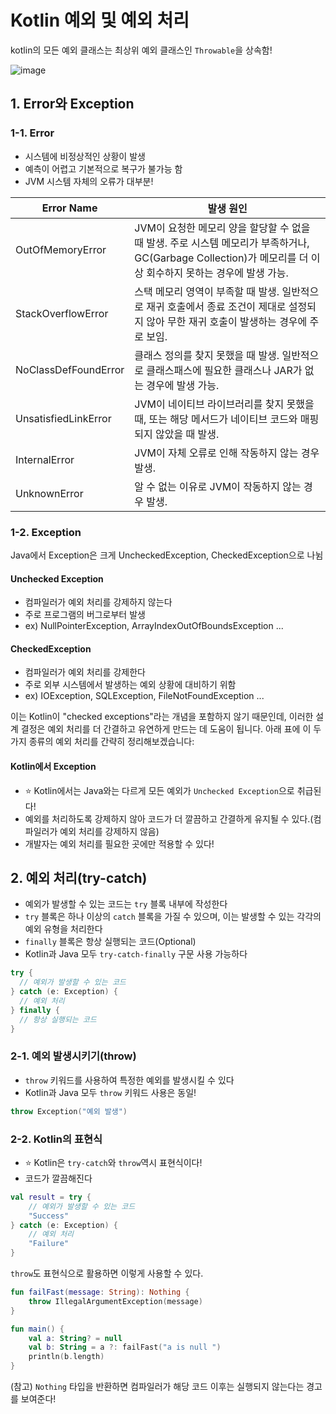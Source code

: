 # Kotlin 예외 및 예외 처리

kotlin의 모든 예외 클래스는 최상위 예외 클래스인 `Throwable`을 상속함!

![image](https://user-images.githubusercontent.com/42997924/236492214-eead6d55-1027-4f31-ab1e-a1687ae3cd2e.png)

## 1. Error와 Exception

### 1-1. Error

- 시스템에 비정상적인 상황이 발생
- 예측이 어렵고 기본적으로 복구가 불가능 함
- JVM 시스템 자체의 오류가 대부분!

| Error Name           | 발생 원인                                                                                                   |
|----------------------|---------------------------------------------------------------------------------------------------------|
| OutOfMemoryError     | JVM이 요청한 메모리 양을 할당할 수 없을 때 발생. 주로 시스템 메모리가 부족하거나, GC(Garbage Collection)가 메모리를 더 이상 회수하지 못하는 경우에 발생 가능. |
| StackOverflowError   | 스택 메모리 영역이 부족할 때 발생. 일반적으로 재귀 호출에서 종료 조건이 제대로 설정되지 않아 무한 재귀 호출이 발생하는 경우에 주로 보임.                         |
| NoClassDefFoundError | 클래스 정의를 찾지 못했을 때 발생. 일반적으로 클래스패스에 필요한 클래스나 JAR가 없는 경우에 발생 가능.                                           |
| UnsatisfiedLinkError | JVM이 네이티브 라이브러리를 찾지 못했을 때, 또는 해당 메서드가 네이티브 코드와 매핑되지 않았을 때 발생.                                           |
| InternalError        | JVM이 자체 오류로 인해 작동하지 않는 경우 발생.                                                                           |
| UnknownError         | 알 수 없는 이유로 JVM이 작동하지 않는 경우 발생.                                                                          |

### 1-2. Exception

Java에서 Exception은 크게 UncheckedException, CheckedException으로 나뉨

#### Unchecked Exception

- 컴파일러가 예외 처리를 강제하지 않는다
- 주로 프로그램의 버그로부터 발생
- ex) NullPointerException, ArrayIndexOutOfBoundsException ...

#### CheckedException

- 컴파일러가 예외 처리를 강제한다
- 주로 외부 시스템에서 발생하는 예외 상황에 대비하기 위함
- ex) IOException, SQLException, FileNotFoundException ...

 이는 Kotlin이 "checked exceptions"라는 개념을 포함하지 않기 때문인데, 이러한 설계 결정은 예외 처리를 더 간결하고 유연하게 만드는 데 도움이 됩니다. 아래 표에 이 두 가지 종류의 예외 처리를 간략히 정리해보겠습니다:

#### Kotlin에서 Exception

- ⭐️ Kotlin에서는 Java와는 다르게 모든 예외가 `Unchecked Exception`으로 취급된다!
- 예외를 처리하도록 강제하지 않아 코드가 더 깔끔하고 간결하게 유지될 수 있다.(컴파일러가 예외 처리를 강제하지 않음)
- 개발자는 예외 처리를 필요한 곳에만 적용할 수 있다!


## 2. 예외 처리(try-catch)

- 예외가 발생할 수 있는 코드는 `try` 블록 내부에 작성한다
- `try` 블록은 하나 이상의 `catch` 블록을 가질 수 있으며, 이는 발생할 수 있는 각각의 예외 유형을 처리한다
- `finally` 블록은 항상 실행되는 코드(Optional)
- Kotlin과 Java 모두 `try-catch-finally` 구문 사용 가능하다

```kotlin
try {
  // 예외가 발생할 수 있는 코드
} catch (e: Exception) {
  // 예외 처리
} finally {
  // 항상 실행되는 코드
}
```

### 2-1. 예외 발생시키기(throw)

- `throw` 키워드를 사용하여 특정한 예외를 발생시킬 수 있다
- Kotlin과 Java 모두 `throw` 키워드 사용은 동일!

```kotlin
throw Exception("예외 발생")
```

### 2-2. Kotlin의 표현식

- ⭐️ Kotlin은 `try-catch`와 `throw`역시 표현식이다!
- 코드가 깔끔해진다

```kotlin
val result = try {
    // 예외가 발생할 수 있는 코드
    "Success"
} catch (e: Exception) {
    // 예외 처리
    "Failure"
}
```

`throw`도 표현식으로 활용하면 이렇게 사용할 수 있다.

```kotlin
fun failFast(message: String): Nothing {
    throw IllegalArgumentException(message)
}
```

```kotlin
fun main() {
    val a: String? = null
    val b: String = a ?: failFast("a is null ")
    println(b.length)
}
```

(참고) `Nothing` 타입을 반환하면 컴파일러가 해당 코드 이후는 실행되지 않는다는 경고를 보여준다!
